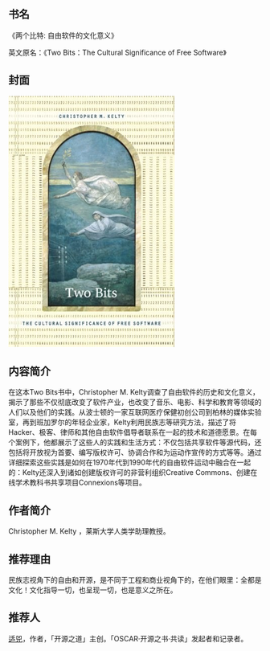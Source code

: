 ##  书名

《两个比特: 自由软件的文化意义》

英文原名：《Two Bits：The Cultural Significance of Free Software》

## 封面

![](./face-image/two-bits.jpg)

## 内容简介

在这本Two Bits书中，Christopher M. Kelty调查了自由软件的历史和文化意义，揭示了那些不仅彻底改变了软件产业，也改变了音乐、电影、科学和教育等领域的人们以及他们的实践。从波士顿的一家互联网医疗保健初创公司到柏林的媒体实验室，再到班加罗尔的年轻企业家，Kelty利用民族志等研究方法，描述了将Hacker、极客、律师和其他自由软件倡导者联系在一起的技术和道德愿景。在每个案例下，他都展示了这些人的实践和生活方式：不仅包括共享软件等源代码，还包括将开放视为首要、编写版权许可、协调合作和为运动作宣传的方式等等。通过详细探索这些实践是如何在1970年代到1990年代的自由软件运动中融合在一起的：Kelty还深入到诸如创建版权许可的非营利组织Creative Commons、创建在线学术教科书共享项目Connexions等项目。

## 作者简介

Christopher M. Kelty ，莱斯大学人类学助理教授。

## 推荐理由

民族志视角下的自由和开源，是不同于工程和商业视角下的，在他们眼里：全都是文化！文化指导一切，也呈现一切，也是意义之所在。

## 推荐人

[适兕](https://opensourceway.community/all_about_kuosi)，作者，「开源之道」主创。「OSCAR·开源之书·共读」发起者和记录者。
